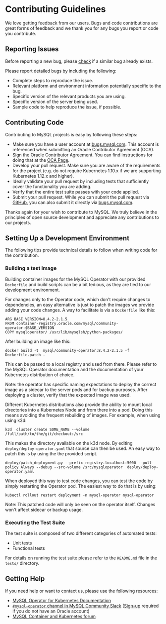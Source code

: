 # Contributing Guidelines

We love getting feedback from our users. Bugs and code contributions are great forms of feedback and we thank you for any bugs you report or code you contribute.

## Reporting Issues

Before reporting a new bug, please [check](https://bugs.mysql.com/search.php?bug_type[]=Server%3A+Shell+OPR) if a similar bug already exists.

Please report detailed bugs by including the following:

* Complete steps to reproduce the issue.
* Relevant platform and environment information potentially specific to the bug.
* Specific version of the relevant products you are using.
* Specific version of the server being used.
* Sample code to help reproduce the issue, if possible.

## Contributing Code

Contributing to MySQL projects is easy by following these steps:

* Make sure you have a user account at [bugs.mysql.com](https://bugs.mysql.com). This account is referenced when submitting an Oracle Contributor Agreement (OCA).
* Sign the Oracle Contributor Agreement. You can find instructions for doing that at the [OCA Page](https://oca.opensource.oracle.com/).
* Develop your pull request. Make sure you are aware of the requirements for the project (e.g. do not require Kubernetes 1.10.x if we are supporting Kubernetes 1.12.x and higher).
* Ideally validate your pull request by including tests that sufficiently cover the functionality you are adding.
* Verify that the entire test suite passes with your code applied.
* Submit your pull request. While you can submit the pull request via [GitHub](https://github.com/mysql/mysql-operator/pulls), you can also submit it directly via [bugs.mysql.com](https://bugs.mysql.com).

Thanks again for your wish to contribute to MySQL. We truly believe in the principles of open source development and appreciate any contributions to our projects.

## Setting Up a Development Environment

The following tips provide technical details to follow when writing code for the contribution.

### Building a test image

Building container images for the MySQL Operator with our provided `Dockerfile` and build scripts can be a bit tedious, as they are tied to our development environment.

For changes only to the Operator code, which don't require changes to dependencies, an easy alternative is just to patch the images we provide adding your code changes. A way to facilitate is via a `Dockerfile` like this:

    ARG BASE_VERSION=8.4.2-2.1.5
    FROM container-registry.oracle.com/mysql/community-operator:$BASE_VERSION
    COPY mysqloperator/ /usr/lib/mysqlsh/python-packages/

After building an image like this:

    docker build -t  mysql/community-operator:8.4.2-2.1.5 -f Dockerfile.patch .

This can be passed to a local registry and used from there. Please refer to the MySQL Operator documentation and the documentation of your Kubernetes distribution of choice.

Note: the operator has specific naming expectations to deploy the correct image as a sidecar to the server pods and for backup purposes. After deploying a cluster, verify that the expected image was used.

Different Kubernetes distributions also provide the ability to mount local directories into a Kubernetes Node and from there into a pod. Doing this means avoiding the frequent rebuilding of images. For example, when using using k3d:

    k3d  cluster create SOME_NAME --volume /full/path/to/the/git/checkout:/src

This makes the directory available on the k3d node. By editing `deploy/deploy-operator.yaml` that source can then be used. An easy way to patch this is by using the the provided script.

    deploy/patch_deployment.py --prefix registry.localhost:5000 --pull-policy Always --debug --src-volume /src/mysqloperator  deploy/deploy-operator.yaml

When deployed this way to test code changes, you can test the code by simply restarting the Operator pod. The easiest way to do that is by using:

    kubectl rollout restart deployment -n mysql-operator mysql-operator

Note: This patched code will only be seen on the operator itself. Changes won't affect sidecar or backup usage.

### Executing the Test Suite

The test suite is composed of two different categories of automated tests:

* Unit tests
* Functional tests

For details on running the test suite please refer to the `README.md` file in the `tests/` directory.

## Getting Help

If you need help or want to contact us, please use the following resources:

* [MySQL Operator for Kubernetes Documentation](https://dev.mysql.com/doc/mysql-operator/en/)
* [`#mysql-operator` channel in MySQL Community Slack](https://mysqlcommunity.slack.com/messages/mysql-operator) ([Sign-up](https://lefred.be/mysql-community-on-slack/) required if you do not have an Oracle account)
* [MySQL Container and Kubernetes forum](http://forums.mysql.com/list.php?149)

